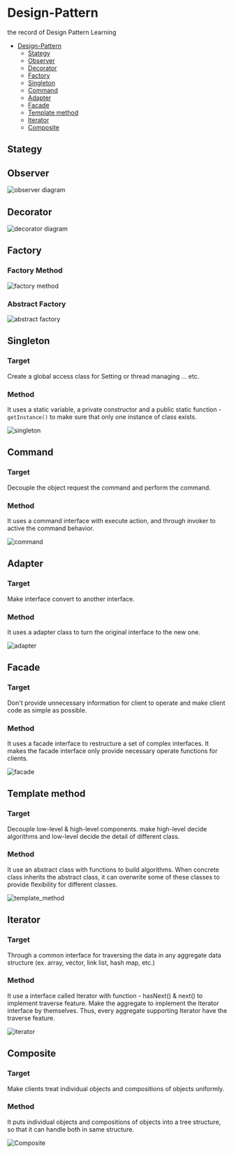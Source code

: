 # Design-Pattern
the record of Design Pattern Learning
- [Design-Pattern](#design-pattern)
  - [Stategy](#stategy)
  - [Observer](#observer)
  - [Decorator](#decorator)
  - [Factory](#factory)
  - [Singleton](#singleton)
  - [Command](#command)
  - [Adapter](#adapter)
  - [Facade](#facade)
  - [Template method](#template-method)
  - [Iterator](#iterator)
  - [Composite](#composite)

## Stategy

## Observer

![observer diagram](img/observer_diagram.png)

## Decorator

![decorator diagram](img/decorator_diagram.png)

## Factory

### Factory Method

![factory method](img/factory_method.png)

### Abstract Factory

![abstract factory](img/abstract_factory.png)

## Singleton

### Target

Create a global access class for Setting or thread managing ... etc.

### Method
It uses a static variable, a private constructor and a public static function - `getInstance()` to make sure that only one instance of class exists.

![singleton](img/singleton_diagram.png)

## Command

### Target

Decouple the object request the command and perform the command.

### Method

It uses a command interface with execute action, and through invoker to active the command behavior. 

![command](img/command_diagram.png)

## Adapter

### Target

Make interface convert to another interface.

### Method

It uses a adapter class to turn the original interface to the new one.

![adapter](img/adapter_diagram.png)

## Facade

### Target

Don't provide unnecessary information for client to operate and make client code as simple as possible.

### Method

It uses a facade interface to restructure a set of complex interfaces. It makes the facade interface only provide necessary operate functions for clients.

![facade](img/facade_diagram.png)

## Template method

### Target

Decouple low-level & high-level components. make high-level decide algorithms and low-level decide the detail of different class.

### Method

It use an abstract class with functions to build algorithms. When concrete class inherits the abstract class, it can overwrite some of these classes to provide flexibility for different classes.

![template_method](img/template_method.png)

## Iterator

### Target

Through a common interface for traversing the data in any aggregate data structure (ex. array, vector, link list, hash map, etc.)

### Method

It use a interface called Iterator with function - hasNext() & next() to implement traverse feature. Make the aggregate to implement the Iterator interface by themselves. Thus, every aggregate supporting Iterator have the traverse feature.

![iterator](img/iterator_diagram.png)

## Composite

### Target
Make clients treat individual objects and compositions of objects uniformly.

### Method
It puts individual objects and compositions of objects into a tree structure, so that it can handle both in same structure.

![Composite](img/composite_diagram.png)
